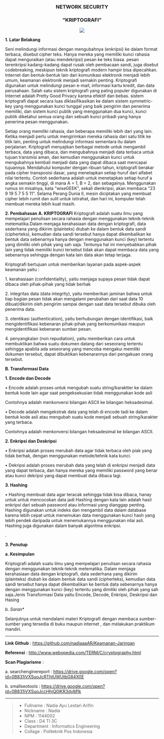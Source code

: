<h3 align="center">NETWORK SECURITY</h3>
<h3 align="center">
”KRIPTOGRAFI”
</h3>


<p align="center">
  <img src="https://github.com/nadiaaaAR/Keamanan-Jaringan/blob/master/img/kriptografi.jpg">
</p>


**1. Latar Belakang**

<p>Seni melindungi informasi dengan mengubahnya (enkripsi) ke dalam format terbaca, disebut cipher teks. Hanya mereka yang memiliki kunci rahasia dapat menguraikan (atau mendekripsi) pesan ke teks biasa. pesan terenkripsi kadang-kadang dapat rusak oleh pembacaan sandi, juga disebut codebreaking, meskipun teknik kriptografi modern hampir bisa dipecahkan. Internet dan bentuk-bentuk lain dari komunikasi elektronik menjadi lebih umum, keamanan elektronik menjadi semakin penting. Kriptografi digunakan untuk melindungi pesan e-mail, informasi kartu kredit, dan data perusahaan. Salah satu sistem kriptografi yang paling populer digunakan di Internet adalah Pretty Good Privacy karena efektif dan bebas. sistem kriptografi dapat secara luas diklasifikasikan ke dalam sistem symmetric-key yang menggunakan kunci tunggal yang baik pengirim dan penerima memiliki, dan sistem kunci publik yang menggunakan dua kunci, kunci publik diketahui semua orang dan sebuah kunci pribadi yang hanya penerima pesan menggunakan.</p>

<p>Setiap orang memiliki rahasia, dan beberapa memiliki lebih dari yang lain. Ketika menjadi perlu untuk mengirimkan mereka rahasia dari satu titik ke titik lain, penting untuk melindungi informasi sementara itu dalam perjalanan. Kriptografi menyajikan berbagai metode untuk mengambil terbaca, data yang dibaca, dan mengubahnya menjadi data terbaca untuk tujuan transmisi aman, dan kemudian menggunakan kunci untuk mengubahnya kembali menjadi data yang dapat dibaca saat mencapai tujuannya. Mendahului komputer dengan ribuan tahun, kriptografi berakar pada cipher transposisi dasar, yang menetapkan setiap huruf dari alfabet nilai tertentu. Contoh sederhana adalah untuk menetapkan setiap huruf a angka semakin tinggi, di mana A = 1, B = 2, dan sebagainya. Menggunakan rumus ini misalnya, kata "wiseGEEK", sekali dienkripsi, akan membaca "23 9 19 5 7 5 5 11". Selama Perang Dunia II, mesin diciptakan yang membuat cipher lebih rumit dan sulit untuk istirahat, dan hari ini, komputer telah membuat mereka lebih kuat masih.</p>


**2. Pembahasan**
**A.	KRIPTOGRAFI**
Kriptografi adalah suatu ilmu yang mempelajari penulisan secara rahasia dengan menggunakan teknik-teknik metematika.Dalam menjaga kerahasiaan data dengan kriptografi, data sederhana yang dikirim (plainteks) diubah ke dalam bentuk data sandi (cipherteks), kemudian data sandi tersebut hanya dapat dikembalikan ke bentuk data sebenarnya hanya dengan menggunakan kunci (key) tertentu yang dimiliki oleh pihak yang sah saja. Tentunya hal ini menyebabkan pihak lain yang tidak memiliki kunci tersebut tidak akan dapat membaca data yang sebenarnya sehingga dengan kata lain data akan tetap terjaga.<br>

Kriptografi bertujuan untuk memberikan layanan pada aspek-aspek keamanan yaitu  :<br>
<p>1. kerahasiaan (confidentiality), yaitu menjaga supaya pesan tidak dapat dibaca oleh pihak-pihak yang tidak berhak</p>
<p>2. integritas data (data integrity), yaitu memberikan jaminan bahwa untuk tiap bagian pesan tidak akan mengalami perubahan dari saat data 10 dibuat/dikirim oleh pengirim sampai dengan saat data tersebut dibuka oleh penerima data.</p>
<p>3. otentikasi (authentication), yaitu berhubungan dengan identifikasi, baik mengidentifikasi kebenaran pihak-pihak yang berkomunikasi maupun mengidentifikasi kebenaran sumber pesan.</p>
<p>4. penyangkalan (non repudiation), yaitu memberikan cara untuk membuktikan bahwa suatu dokumen datang dari seseorang tertentu sehingga apabila ada seseorang yang mencoba mengakui memiliki dokumen tersebut, dapat dibuktikan kebenarannya dari pengakuan orang tersebut.</p>


**B.	Transformasi Data**

**1.	Encode dan Decode**
<p>•	Encode adalah proses untuk mengubah suatu string/karaktter  ke dalam bentuk kode lain agar saat pengeksekusian tidak menggunakan kode asli</p> 
<p>Contohnya adalah menkonversi bilangan ASCII ke bilangan heksadesimal.</p>
<p>•	Decode adalah mengekstrak data yang telah di encode tadi ke dalam bentuk kode asli atau mengubah suatu kode menjadi sebuah string/karakter yang terbaca.</p>
<p>Contohnya adalah menkonversi bilangan heksadesimal ke bilangan ASCII.</p>

**2.	Enkripsi dan Deskripsi**
<p>•	Enkripsi adalah proses merubah data agar tidak terbaca oleh piak yang tidak berhak, dengan menggunakan metode/tehnik kata kunci.</p>
<p>•	Dekripsi adalah proses merubah data yang telah di enkripsi menjadi data yang dapat terbaca, dan hanya mereka yang memiliki password yang benar atau kunci dekripsi yang dapat membuat data dibaca lagi.</p>

**3.	Hashing**
<p>•	Hashing membuat data agar teracak sehingga tidak bisa dibaca, hanay untuk untuk mencocokan data jadi Hashing dengan kata lain adalah hasil enkripsi dari sebuah password atau informasi yang dianggap penting. Hashing digunakan untuk indeks dan mengambil data dalam database karena lebih cepat untuk menemukan data menggunakan kunci hash yang lebih pendek daripada untuk menemukannya menggunakan nilai asli. Hashing juga digunakan dalam banyak algoritma enkripsi.</p>.


**3. Penutup**

**a. Kesimpulan**

Kriptografi adalah suatu ilmu yang mempelajari penulisan secara rahasia dengan menggunakan teknik-teknik metematika. Dalam menjaga kerahasiaan data dengan kriptografi, data sederhana yang dikirim (plainteks) diubah ke dalam bentuk data sandi (cipherteks), kemudian data sandi tersebut hanya dapat dikembalikan ke  bentuk data sebenarnya hanya dengan menggunakan kunci (key) tertentu yang dimiliki oleh pihak yang sah saja.Jenis Transformasi Data yaitu Encode, Decode, Enkripsi, Deskripsi dan Hasing

*b. Saran**

Selanjutnya untuk mendalami materi Kriptografi dengan membaca sumber-sumber yang tersedia di buku maupun internet , dan melakukan praktikum mandiri.


-------

**Link Github** 	            :  https://github.com/nadiaaaAR/Keamanan-Jaringan<br>

**Referensi**	                :  http://www.webopedia.com/TERM/C/cryptography.html<br>

**Scan Plagiarisme**          : <br>
   
a. searchenginereport     :   https://drive.google.com/open?id=0B831iVXSuoJcRThlUWUtbG84X0E  <br>
        
                       
b. smallseotools	      :   https://drive.google.com/open?id=0B831iVXSuoJccHhjQ0lKR3dyM1k<br>

                   
  
-------

> - Fullname 				 : Nadia Ayu Lestari Arifin
> - Nickname 				 : Nadia
> - NPM		 				 : 1144002
> - Class	 				 : D4 TI 3C
> - Department  		     : Informatics Engineering
> - Collage					 : Politeknik Pos Indonesia


